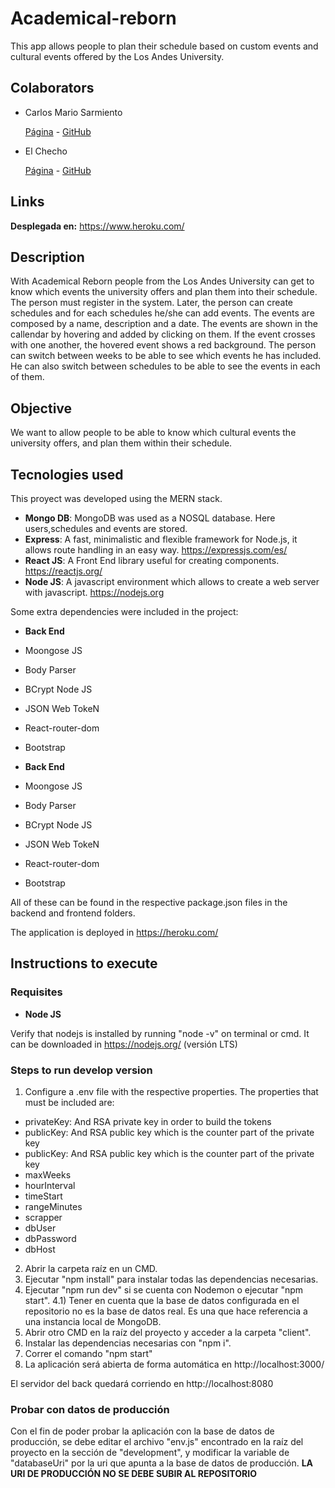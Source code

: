 # Academical-reborn

This app allows people to plan their schedule based on custom events and cultural events offered by the Los Andes University.

## Colaborators

- Carlos Mario Sarmiento

  [Página](https://korkies22.github.io/Portfolio/) -  [GitHub](https://github.com/korkies22/)

- El Checho

  [Página](https://viviangomezcubillos.herokuapp.com) - [GitHub](https://github.com/VivianGomez) 

## Links

**Desplegada en:** https://www.heroku.com/

## Description

With Academical Reborn people from the Los Andes University can get to know which events the university offers and plan them into their schedule.
The person must register in the system. Later, the person can create schedules and for each schedules he/she can add events.
The events are composed by a name, description and a date. The events are shown in the callendar by hovering and added by clicking on them. If the event crosses with one another, the hovered event shows a red background.
The person can switch between weeks to be able to see which events he has included. He can also switch between schedules to be able to see the events in each of them.

## Objective

We want to allow people to be able to know which cultural events the university offers, and plan them within their schedule.

## Tecnologies used

This proyect was developed using the MERN stack.

- **Mongo DB**: MongoDB was used as a NOSQL database. Here users,schedules and events are stored.
- **Express**: A fast, minimalistic and flexible framework for Node.js, it allows route handling in an easy way. https://expressjs.com/es/
- **React JS**: A Front End library useful for creating components. https://reactjs.org/
- **Node JS**: A javascript environment which allows to create a web server with javascript. https://nodejs.org

Some extra dependencies were included in the project:

- **Back End**
- Moongose JS
- Body Parser
- BCrypt Node JS
- JSON Web TokeN
- React-router-dom
- Bootstrap

- **Back End**
- Moongose JS
- Body Parser
- BCrypt Node JS
- JSON Web TokeN
- React-router-dom
- Bootstrap

All of these can be found in the respective package.json files in the backend and frontend folders.

The application is deployed in https://heroku.com/ 

## Instructions to execute

### Requisites

- **Node JS**

Verify that nodejs is installed by running "node -v" on terminal or cmd. It can be downloaded in https://nodejs.org/ (versión LTS)

### Steps to run develop version

1. Configure a .env file with the respective properties. The properties that must be included are:
- privateKey: And RSA private key in order to build the tokens
- publicKey: And RSA public key which is the counter part of the private key
- publicKey: And RSA public key which is the counter part of the private key
- maxWeeks
- hourInterval
- timeStart
- rangeMinutes
- scrapper
- dbUser
- dbPassword
- dbHost
2. Abrir la carpeta raíz en un CMD.
3. Ejecutar "npm install" para instalar todas las dependencias necesarias.
4. Ejecutar "npm run dev" si se cuenta con Nodemon o ejecutar "npm start".
   4.1) Tener en cuenta que la base de datos configurada en el repositorio no es la base de datos real. Es una que hace referencia a una instancia local de MongoDB.
5. Abrir otro CMD en la raíz del proyecto y acceder a la carpeta "client".
6. Instalar las dependencias necesarias con "npm i".
7. Correr el comando "npm start"
8. La aplicación será abierta de forma automática en http://localhost:3000/

El servidor del back quedará corriendo en http://localhost:8080

### Probar con datos de producción

Con el fin de poder probar la aplicación con la base de datos de producción, se debe editar el archivo "env.js" encontrado en la raíz del proyecto en la sección de "development", y modificar la variable de "databaseUri" por la uri que apunta a la base de datos de producción. **LA URI DE PRODUCCIÓN NO SE DEBE SUBIR AL REPOSITORIO**
